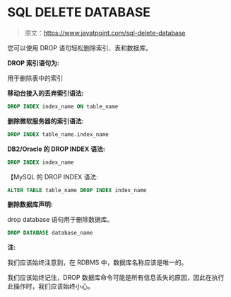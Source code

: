 # SQL DELETE DATABASE

> 原文：<https://www.javatpoint.com/sql-delete-database>

您可以使用 DROP 语句轻松删除索引、表和数据库。

**DROP 索引语句为:**

用于删除表中的索引

**移动台接入的丢弃索引语法:**

```sql
DROP INDEX index_name ON table_name

```

**删除微软服务器的索引语法:**

```sql
DROP INDEX table_name.index_name

```

**DB2/Oracle 的 DROP INDEX 语法:**

```sql
DROP INDEX index_name 

```

【MySQL 的 DROP INDEX 语法:

```sql
ALTER TABLE table_name DROP INDEX index_name

```

**删除数据库声明:**

drop database 语句用于删除数据库。

```sql
DROP DATABASE database_name

```

**注:**

我们应该始终注意到，在 RDBMS 中，数据库名称应该是唯一的。

我们应该始终记住，DROP 数据库命令可能是所有信息丢失的原因，因此在执行此操作时，我们应该始终小心。